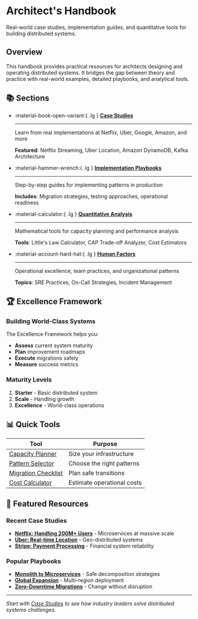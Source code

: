 # Architect's Handbook

Real-world case studies, implementation guides, and quantitative tools for building distributed systems.

## Overview

This handbook provides practical resources for architects designing and operating distributed systems. It bridges the gap between theory and practice with real-world examples, detailed playbooks, and analytical tools.

## 📚 Sections

<div class="grid cards" markdown>

- :material-book-open-variant:{ .lg } **[Case Studies](case-studies/)**
    
    ---
    
    Learn from real implementations at Netflix, Uber, Google, Amazon, and more
    
    **Featured**: Netflix Streaming, Uber Location, Amazon DynamoDB, Kafka Architecture

- :material-hammer-wrench:{ .lg } **[Implementation Playbooks](implementation-playbooks/)**
    
    ---
    
    Step-by-step guides for implementing patterns in production
    
    **Includes**: Migration strategies, testing approaches, operational readiness

- :material-calculator:{ .lg } **[Quantitative Analysis](quantitative-analysis/)**
    
    ---
    
    Mathematical tools for capacity planning and performance analysis
    
    **Tools**: Little's Law Calculator, CAP Trade-off Analyzer, Cost Estimators

- :material-account-hard-hat:{ .lg } **[Human Factors](human-factors/)**
    
    ---
    
    Operational excellence, team practices, and organizational patterns
    
    **Topics**: SRE Practices, On-Call Strategies, Incident Management

</div>

## 🏆 Excellence Framework

### Building World-Class Systems

The Excellence Framework helps you:
- **Assess** current system maturity
- **Plan** improvement roadmaps
- **Execute** migrations safely
- **Measure** success metrics

### Maturity Levels

1. **Starter** - Basic distributed system
2. **Scale** - Handling growth
3. **Excellence** - World-class operations

## 📊 Quick Tools

| Tool | Purpose |
|------|---------|
| [Capacity Planner](quantitative-analysis/capacity-planning/) | Size your infrastructure |
| [Pattern Selector](case-studies/pattern-selection/) | Choose the right patterns |
| [Migration Checklist](implementation-playbooks/migration-checklist/) | Plan safe transitions |
| [Cost Calculator](quantitative-analysis/cost-analysis/) | Estimate operational costs |

## 📖 Featured Resources

### Recent Case Studies
- **[Netflix: Handling 200M+ Users](case-studies/netflix-streaming/)** - Microservices at massive scale
- **[Uber: Real-time Location](case-studies/uber-location/)** - Geo-distributed systems
- **[Stripe: Payment Processing](case-studies/payment-system/)** - Financial system reliability

### Popular Playbooks
- **[Monolith to Microservices](implementation-playbooks/monolith-to-microservices/)** - Safe decomposition strategies
- **[Global Expansion](implementation-playbooks/global-expansion/)** - Multi-region deployment
- **[Zero-Downtime Migrations](implementation-playbooks/zero-downtime/)** - Change without disruption

---

*Start with [Case Studies](case-studies/) to see how industry leaders solve distributed systems challenges.*